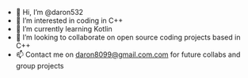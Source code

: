 - 👋 Hi, I’m @daron532
- 👀 I’m interested in coding in C++ 
- 🌱 I’m currently learning Kotlin
- 💞️ I’m looking to collaborate on open source coding projects based in C++
- 📫 Contact me on daron8099@gmail.com.com for future collabs and group projects

<!---
daron532/daron532 is a ✨ special ✨ repository because its `README.md` (this file) appears on your GitHub profile.
You can click the Preview link to take a look at your changes.
--->
